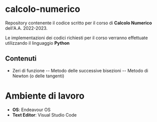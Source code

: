 # calcolo-numerico
Repository contenente il codice scritto per il corso di __Calcolo Numerico__ dell'A.A. 2022-2023.

Le implementazioni dei codici richiesti per il corso verranno effettuate utilizzando il linguaggio __Python__

## Contenuti
- Zeri di funzione
-- Metodo delle successive bisezioni
-- Metodo di Newton (o delle tangenti)


# Ambiente di lavoro
- __OS__: Endeavour OS
- __Text Editor__: Visual Studio Code
